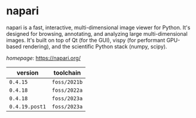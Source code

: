# napari

napari is a fast, interactive, multi-dimensional image viewer for Python. It's   designed for browsing, annotating, and analyzing large multi-dimensional images. It's built on top of Qt (for the GUI), vispy (for performant GPU-based           rendering), and the scientific Python stack (numpy, scipy).

*homepage*: <https://napari.org/>

version | toolchain
--------|----------
``0.4.15`` | ``foss/2021b``
``0.4.18`` | ``foss/2022a``
``0.4.18`` | ``foss/2023a``
``0.4.19.post1`` | ``foss/2023a``
